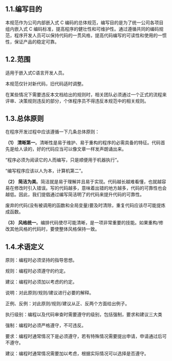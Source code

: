 ## 1.1.编写目的

本规范作为公司内部嵌入式 C 编码的总体规范，编写目的是为了统一公司各项目组内嵌入式 C 编码标准，提高程序的健壮性和可维护性。通过遵循共同的编码规范，程序开发人员可以保持代码的一贯风格，提高代码编写的可读性和使用的一惯性，保证产品的稳定可靠。

## 1.2.范围

适用于嵌入式C语言开发人员。

本规范仅针对新代码，旧代码适时调整。

在某些情况下需要违反本文档给出的规则时，相关团队必须通过一个正式的流程来评审、决策规则违反的部分，个体程序员不得违反本规范中的相关规则。

## 1.3.总体原则

在程序开发过程中应该遵循一下几条总体原则：

 **（1） 清晰第一**。清晰性是易于维护、易于重构的程序的必需具备的特征。代码首先是给人读的，好的代码应当可以像文章一样发声朗诵出来。 

“程序必须为阅读它的人而编写，只是顺便用于机器执行”。 

“编写程序应该以人为本，计算机第二”。

**（2） 简洁为美**。简洁就是易于理解并且易于实现。代码越长越难看懂，也就越容易在修改时引入错误。写的代码越多，意味着出错的地方越多，代码的可靠性也会越低。因此，我们提倡通过编写简洁明了的代码来提升代码的可靠性。

废弃的代码(没有被调用的函数和全局变量)要及时清除，重复代码应该尽可能提炼成函数。

**（3） 风格统一**。编排代码使尽可能清晰，是一项非常重要的技能。如果重构/修改其他风格的代码时，要使整体风格保持一致。

## 1.4.术语定义

  原则：编程时必须坚持的指导思想。

  规则：编程时必须遵守的约定。

  建议：编程时必须加以考虑的约定。
 
  说明：对此原则/规则/建议进行必要的解释。

  正例、反例：对此原则/规则/建议从正、反两个方面给出例子。

  执行级别：编程以及代码审查时需要遵守的级别，包括强制，要求和建议三大类

  强制：编程时必须严格遵守，不可违反。

  要求：编程时通常情况下是必须遵守，若有特殊情况需要提出申请，申请通过后可不遵守。

  建议：编程时通常情况需要加以考虑，根据实际情况可以选择是否遵守。
